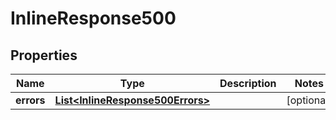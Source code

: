 
# InlineResponse500

## Properties
Name | Type | Description | Notes
------------ | ------------- | ------------- | -------------
**errors** | [**List&lt;InlineResponse500Errors&gt;**](InlineResponse500Errors.md) |  |  [optional]



